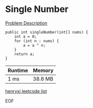 # Single Number
[Problem Description](https://leetcode.com/problems/single-number/)

```
public int singleNumber(int[] nums) {
    int a = 0;
    for (int n : nums) {
        a = a ^ n;
    }
    return a;
}
```

| Runtime       | Memory     | 
| :------------- | :---------- |
| 1 ms | 38.6 MB	   |


[henryxi leetcode list](http://www.henryxi.com/leetcode)

EOF